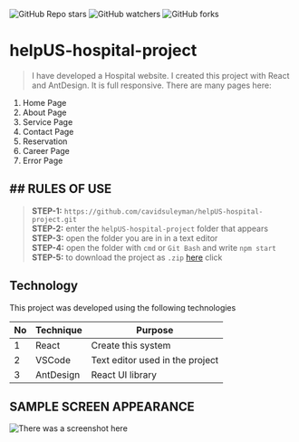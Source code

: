 ![GitHub Repo stars](https://img.shields.io/github/stars/cavidsuleyman/helpUS-hospital-project?style=for-the-badge)
![GitHub watchers](https://img.shields.io/github/watchers/cavidsuleyman/helpUS-hospital-project?style=for-the-badge)
![GitHub forks](https://img.shields.io/github/forks/cavidsuleyman/helpUS-hospital-project?style=for-the-badge)

# helpUS-hospital-project

>I have developed a Hospital website. I created this project with React and AntDesign. It is full responsive. There are many pages here: 
  1. Home Page
  2. About Page
  3. Service Page
  4. Contact Page
  5. Reservation
  6. Career Page
  7. Error Page

## ## RULES OF USE

> **STEP-1:** `https://github.com/cavidsuleyman/helpUS-hospital-project.git` <br/>
> **STEP-2:**  enter the `helpUS-hospital-project` folder that appears <br/>
> **STEP-3:**  open the folder you are in in a text editor <br/>
> **STEP-4:**  open the folder with `cmd` or `Git Bash` and write `npm start` <br/>
> **STEP-5:**  to download the project as `.zip`  [here](https://github.com/cavidsuleyman/Football-Game-ScoreBoard-System/archive/refs/heads/master.zip) click <br/>


## Technology

This project was developed using the following technologies

| No | Technique | Purpose |
| - | ---------- | --------------------- |
| 1 | React | Create this system |
| 2 | VSCode | Text editor used in the project |
| 3 | AntDesign | React UI library |


## SAMPLE SCREEN APPEARANCE

![There was a screenshot here](./screen-1.1.PNG)

